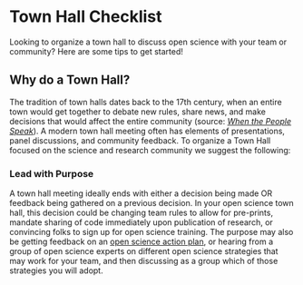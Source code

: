 # Town Hall Checklist 

Looking to organize a town hall to discuss open science with your team or community? Here are some tips to get started! 

## Why do a Town Hall? 
The tradition of town halls dates back to the 17th century, when an entire town would get together to debate new rules, share news, and make decisions that would affect the entire community (source: [*When the People Speak*](https://dx.doi.org/10.1093/acprof:osobl/9780199604432.001.0001)). A modern town hall meeting often has elements of presentations, panel discussions, and community feedback. To organize a Town Hall focused on the science and research community we suggest the following:

### Lead with Purpose
A town hall meeting ideally ends with either a decision being made OR feedback being gathered on a previous decision. In your open science town hall, this decision could be changing team rules to allow for pre-prints, mandate sharing of code immediately upon publication of research, or convincing folks to sign up for open science training. The purpose may also be getting feedback on an [open science action plan](/Open_Science_Cookbook/Your_Organizations_Open_Science_Journey.md#develop-governance-frameworks-and-policies-to-support-open-science-action-plans), or hearing from a group of open science experts on different open science strategies that may work for your team, and then discussing as a group which of those strategies you will adopt. 
